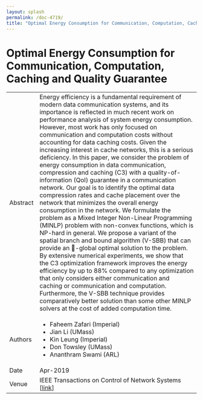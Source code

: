 ```yaml
---
layout: splash
permalink: /doc-4719/
title: "Optimal Energy Consumption for Communication, Computation, Caching and Quality Guarantee"
---
```


# Optimal Energy Consumption for Communication, Computation, Caching and Quality Guarantee

<table>
    <tbody>
    <tr>
        <td>Abstract</td>
        <td>Energy efficiency is a fundamental requirement of modern data communication systems, and its importance is reflected in much recent work on performance analysis of system energy consumption. However, most work has only focused on communication and computation costs without accounting for data caching costs. Given the increasing interest in cache networks, this is a serious deficiency. In this paper, we consider the problem of energy consumption in data communication, compression and caching (C3) with a quality-of-information (QoI) guarantee in a communication network. Our goal is to identify the optimal data compression rates and cache placement over the network that minimizes the overall energy consumption in the network. We formulate the problem as a Mixed Integer Non-Linear Programming (MINLP) problem with non-convex functions, which is NP-hard in general. We propose a variant of the spatial branch and bound algorithm (V-SBB) that can provide an -global optimal solution to the problem. By extensive numerical experiments, we show that the C3 optimization framework improves the energy efficiency by up to 88% compared to any optimization that only considers either communication and caching or communication and computation. Furthermore, the V-SBB technique provides comparatively better solution than some other MINLP solvers at the cost of added computation time.</td>
    </tr>
    <tr>
        <td>Authors</td>
        <td>
            <ul>
                <li>Faheem Zafari (Imperial)</li>
                <li>Jian Li (UMass)</li>
                <li>Kin Leung (Imperial)</li>
                <li>Don Towsley (UMass)</li>
                <li>Ananthram Swami (ARL)</li>
            </ul>
        </td>
    </tr>
    <tr>
        <td>Date</td>
        <td>Apr-2019</td>
    </tr>
    <tr>
        <td>Venue</td>
        <td>IEEE Transactions on Control of Network Systems [<a href="https://ieeexplore.ieee.org/document/8700288">link</a>]</td>
    </tr>
    </tbody>
</table>
